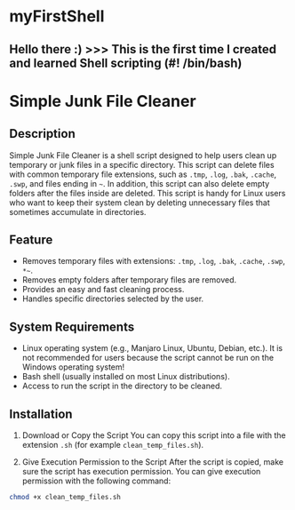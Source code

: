 # myFirstShell
Hello there :) >>> This is the first time I created and learned Shell scripting (#! /bin/bash)
-----------------------------------------------------------------------
# Simple Junk File Cleaner

## Description
Simple Junk File Cleaner is a shell script designed to help users clean up temporary or junk files in a specific directory. This script can delete files with common temporary file extensions, such as `.tmp`, `.log`, `.bak`, `.cache`, `.swp`, and files ending in `~`. In addition, this script can also delete empty folders after the files inside are deleted.
This script is handy for Linux users who want to keep their system clean by deleting unnecessary files that sometimes accumulate in directories.

## Feature
- Removes temporary files with extensions: `.tmp`, `.log`, `.bak`, `.cache`, `.swp`, `*~`.
- Removes empty folders after temporary files are removed.
- Provides an easy and fast cleaning process.
- Handles specific directories selected by the user.

## System Requirements
- Linux operating system (e.g., Manjaro Linux, Ubuntu, Debian, etc.). It is not recommended for users because the script cannot be run on the Windows operating system!
- Bash shell (usually installed on most Linux distributions).
- Access to run the script in the directory to be cleaned.

## Installation
1. Download or Copy the Script
You can copy this script into a file with the extension `.sh` (for example `clean_temp_files.sh`).

2. Give Execution Permission to the Script
After the script is copied, make sure the script has execution permission. You can give execution permission with the following command:
```bash
chmod +x clean_temp_files.sh
